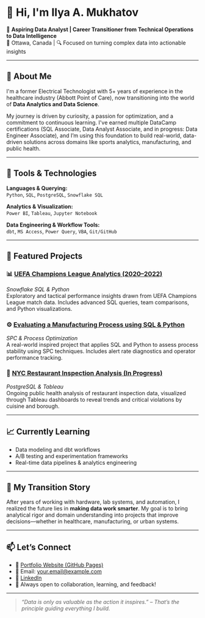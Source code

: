 # 👋 Hi, I'm Ilya A. Mukhatov

🎯 **Aspiring Data Analyst | Career Transitioner from Technical Operations to Data Intelligence**  
📍 Ottawa, Canada | 🔍 Focused on turning complex data into actionable insights  

---

## 🚀 About Me

I'm a former Electrical Technologist with 5+ years of experience in the healthcare industry (Abbott Point of Care), now transitioning into the world of **Data Analytics and Data Science**.

My journey is driven by curiosity, a passion for optimization, and a commitment to continuous learning. I've earned multiple DataCamp certifications (SQL Associate, Data Analyst Associate, and in progress: Data Engineer Associate), and I’m using this foundation to build real-world, data-driven solutions across domains like sports analytics, manufacturing, and public health.

---

## 🧰 Tools & Technologies

**Languages & Querying:**  
`Python`, `SQL`, `PostgreSQL`, `Snowflake SQL`

**Analytics & Visualization:**  
`Power BI`, `Tableau`, `Jupyter Notebook`

**Data Engineering & Workflow Tools:**  
`dbt`, `MS Access`, `Power Query`, `VBA`, `Git/GitHub`

---

## 📂 Featured Projects

### 📊 [UEFA Champions League Analytics (2020–2022)](https://github.com/yourusername/uefa-champions-league-analytics)
*Snowflake SQL & Python*  
Exploratory and tactical performance insights drawn from UEFA Champions League match data. Includes advanced SQL queries, team comparisons, and Python visualizations.

### ⚙️ [Evaluating a Manufacturing Process using SQL & Python](https://github.com/yourusername/spc-manufacturing-analysis)
*SPC & Process Optimization*  
A real-world inspired project that applies SQL and Python to assess process stability using SPC techniques. Includes alert rate diagnostics and operator performance tracking.

### 🗽 [NYC Restaurant Inspection Analysis (In Progress)](https://github.com/yourusername/nyc-restaurant-inspection)
*PostgreSQL & Tableau*  
Ongoing public health analysis of restaurant inspection data, visualized through Tableau dashboards to reveal trends and critical violations by cuisine and borough.

---

## 📈 Currently Learning

- Data modeling and dbt workflows  
- A/B testing and experimentation frameworks  
- Real-time data pipelines & analytics engineering  

---

## 🌱 My Transition Story

After years of working with hardware, lab systems, and automation, I realized the future lies in **making data work smarter**. My goal is to bring analytical rigor and domain understanding into projects that improve decisions—whether in healthcare, manufacturing, or urban systems.

---

## 📫 Let’s Connect

- 🔗 [Portfolio Website (GitHub Pages)](https://yourusername.github.io)  
- 📧 Email: your.email@example.com  
- 💼 [LinkedIn](https://linkedin.com/in/yourprofile)  
- 🧠 Always open to collaboration, learning, and feedback!

---

> *“Data is only as valuable as the action it inspires.” – That’s the principle guiding everything I build.*  
